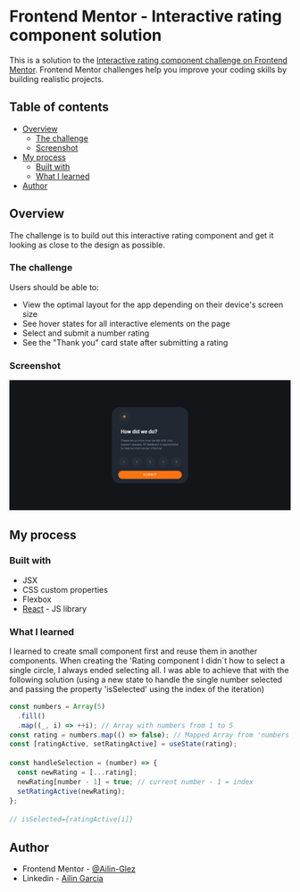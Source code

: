 # Frontend Mentor - Interactive rating component solution

This is a solution to the [Interactive rating component challenge on Frontend Mentor](https://www.frontendmentor.io/challenges/interactive-rating-component-koxpeBUmI). Frontend Mentor challenges help you improve your coding skills by building realistic projects.

## Table of contents

- [Overview](#overview)
  - [The challenge](#the-challenge)
  - [Screenshot](#screenshot)
- [My process](#my-process)
  - [Built with](#built-with)
  - [What I learned](#what-i-learned)
- [Author](#author)

## Overview

The challenge is to build out this interactive rating component and get it looking as close to the design as possible.

### The challenge

Users should be able to:

- View the optimal layout for the app depending on their device's screen size
- See hover states for all interactive elements on the page
- Select and submit a number rating
- See the "Thank you" card state after submitting a rating

### Screenshot

![](./solution.png)

## My process

### Built with

- JSX
- CSS custom properties
- Flexbox
- [React](https://reactjs.org/) - JS library

### What I learned

I learned to create small component first and reuse them in another components. When creating the 'Rating component I didn´t how to select a single circle, I always ended selecting all. I was able to achieve that with the following solution (using a new state to handle the single number selected and passing the property 'isSelected' using the index of the iteration)

```js
const numbers = Array(5)
  .fill()
  .map((_, i) => ++i); // Array with numbers from 1 to 5
const rating = numbers.map(() => false); // Mapped Array from 'numbers', with 5 positions, filled with 'false' value
const [ratingActive, setRatingActive] = useState(rating);

const handleSelection = (number) => {
  const newRating = [...rating];
  newRating[number - 1] = true; // current number - 1 = index
  setRatingActive(newRating);
};

// isSelected={ratingActive[i]}
```

## Author

- Frontend Mentor - [@Ailin-Glez](https://www.frontendmentor.io/profile/Ailin-Glez)
- Linkedin - [Ailin Garcia](https://www.linkedin.com/in/ailin-garcía-gonzález-600b46168)
